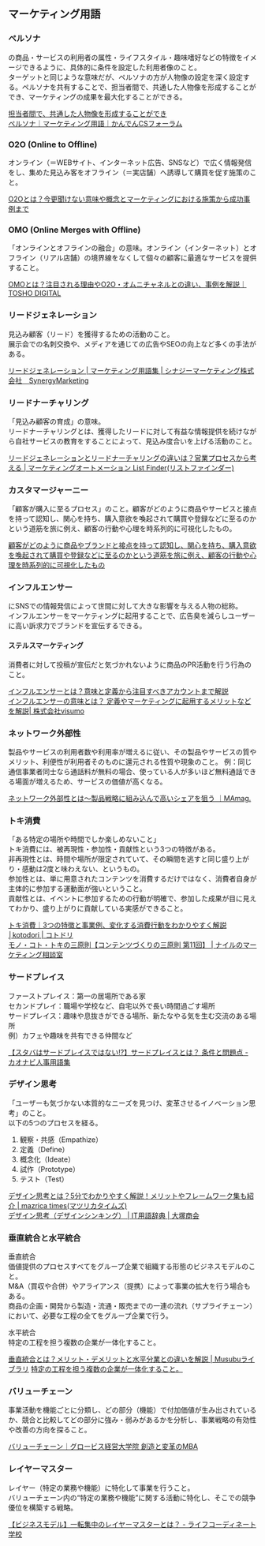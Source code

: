 ## マーケティング用語

### ペルソナ
の商品・サービスの利用者の属性・ライフスタイル・趣味嗜好などの特徴をイメージできるように、具体的に条件を設定した利用者像のこと。  
ターゲットと同じような意味だが、ペルソナの方が人物像の設定を深く設定する。ペルソナを共有することで、担当者間で、共通した人物像を形成することができ、マーケティングの成果を最大化することができる。

[担当者間で、共通した人物像を形成することができ](https://ferret-plus.com/8116?page=2)  
[ペルソナ｜マーケティング用語｜かんでんCSフォーラム](https://www.kcsf.co.jp/marketing/persona.html)

### O2O (Online to Offline)
オンライン（＝WEBサイト、インターネット広告、SNSなど）で広く情報発信をし、集めた見込み客をオフライン（＝実店舗）へ誘導して購買を促す施策のこと。

[O2Oとは？今更聞けない意味や概念とマーケティングにおける施策から成功事例まで](https://www.makeshop.jp/main/know-how/knowledge/o2o.html)

### OMO (Online Merges with Offline)
「オンラインとオフラインの融合」の意味。オンライン（インターネット）とオフライン（リアル店舗）の境界線をなくして個々の顧客に最適なサービスを提供すること。

[OMOとは？注目される理由やO2O・オムニチャネルとの違い、事例を解説｜TOSHO DIGITAL](https://digital.tosho.co.jp/column/ec/3171)

### リードジェネレーション
見込み顧客（リード）を獲得するための活動のこと。  
展示会での名刺交換や、メディアを通じての広告やSEOの向上など多くの手法がある。

[リードジェネレーション \| マーケティング用語集 \| シナジーマーケティング株式会社　SynergyMarketing](https://www.synergy-marketing.co.jp/glossary/lead-generation/)

### リードナーチャリング
「見込み顧客の育成」の意味。  
リードナーチャリングとは、獲得したリードに対して有益な情報提供を続けながら自社サービスの教育をすることによって、見込み度合いを上げる活動のこと。

[リードジェネレーションとリードナーチャリングの違いは？営業プロセスから考える \| マーケティングオートメーション List Finder\(リストファインダー\)](https://promote.list-finder.jp/article/leadnurturing/generation-difference/)

### カスタマージャーニー
「顧客が購入に至るプロセス」のこと。顧客がどのように商品やサービスと接点を持って認知し、関心を持ち、購入意欲を喚起されて購買や登録などに至るのかという道筋を旅に例え、顧客の行動や心理を時系列的に可視化したもの。

[顧客がどのように商品やブランドと接点を持って認知し、関心を持ち、購入意欲を喚起されて購買や登録などに至るのかという道筋を旅に例え、顧客の行動や心理を時系列的に可視化したもの](https://liskul.com/customer-journey-1697)

### インフルエンサー
にSNSでの情報発信によって世間に対して大きな影響を与える人物の総称。  
インフルエンサーをマーケティングに起用することで、広告臭を減らしユーザーに高い訴求力でブランドを宣伝するできる。

#### ステルスマーケティング
消費者に対して投稿が宣伝だと気づかれないように商品のPR活動を行う行為のこと。

[インフルエンサーとは？意味と定義から注目すべきアカウントまで解説](https://find-model.jp/insta-lab/about-influencer/)  
[インフルエンサーの意味とは？ 定義やマーケティングに起用するメリットなどを解説\| 株式会社visumo](https://visumo.asia/articles/detail/influencer-marketing)

### ネットワーク外部性
製品やサービスの利用者数や利用率が増えるに従い、その製品やサービスの質やメリット、利便性が利用者そのものに還元される性質や現象のこと。
例：同じ通信事業者同士なら通話料が無料の場合、使っている人が多いほど無料通話できる場面が増えるため、サービスの価値が高くなる。

[ネットワーク外部性とは〜製品戦略に組み込んで高いシェアを狙う ｜MAmag\.](https://blog.kairosmarketing.net/marketing-strategy/what-is-network-externality/)

### トキ消費
「ある特定の場所や時間でしか楽しめないこと」  
トキ消費には、被再現性・参加性・貢献性という3つの特徴がある。  
非再現性とは、時間や場所が限定されていて、その瞬間を逃すと同じ盛り上がり・感動は2度と味わえない、というもの。  
参加性とは、単に用意されたコンテンツを消費するだけではなく、消費者自身が主体的に参加する運動面が強いということ。  
貢献性とは、イベントに参加するための行動が明確で、参加した成果が目に見えてわかり、盛り上がりに貢献している実感ができること。

[トキ消費｜3つの特徴と事業例、変化する消費行動をわかりやすく解説│kotodori \| コトドリ](https://kotodori.jp/strategy/toki-consumption-2/)  
[モノ・コト・トキの三原則【コンテンツづくりの三原則 第11回】 \| ナイルのマーケティング相談室](https://www.seohacks.net/blog/3747/)

### サードプレイス
ファーストプレイス：第一の居場所である家  
セカンドプレイ：職場や学校など、自宅以外で長い時間過ごす場所  
サードプレイス：趣味や息抜きができる場所、新たなやる気を生む交流のある場所  
例）カフェや趣味を共有できる仲間など

[【スタバはサードプレイスではない\!?】サードプレイスとは？ 条件と問題点 \- カオナビ人事用語集](https://www.kaonavi.jp/dictionary/third-place/)

### デザイン思考
「ユーザーも気づかない本質的なニーズを見つけ、変革させるイノベーション思考」のこと。  
以下の5つのプロセスを経る。
1. 観察・共感（Empathize）
2. 定義（Define）
3. 概念化（Ideate）
4. 試作（Prototype）
5. テスト（Test）

[デザイン思考とは？5分でわかりやすく解説！メリットやフレームワーク集も紹介 \| mazrica times\(マツリカタイムズ\)](https://times.mazrica.com/column/what-is-design-thinking/)  
[デザイン思考（デザインシンキング） \| IT用語辞典 \| 大塚商会](https://www.otsuka-shokai.co.jp/words/design-thinking.html)

### 垂直統合と水平統合
垂直統合  
価値提供のプロセスすべてをグループ企業で組織する形態のビジネスモデルのこと。  
M&A（買収や合併）やアライアンス（提携）によって事業の拡大を行う場合もある。  
商品の企画・開発から製造・流通・販売までの一連の流れ（サプライチェーン）において、必要な工程の全てをグループ企業で行う。

水平統合  
特定の工程を担う複数の企業が一体化すること。

[垂直統合とは？メリット・デメリットと水平分業との違いを解説 \| Musubuライブラリ](https://library.musubu.in/articles/19836)
[特定の工程を担う複数の企業が一体化すること。](https://www.nri.com/jp/knowledge/glossary/lst/sa/suicyoku_suihei)

### バリューチェーン
事業活動を機能ごとに分類し、どの部分（機能）で付加価値が生み出されているか、競合と比較してどの部分に強み・弱みがあるかを分析し、事業戦略の有効性や改善の方向を探ること。

[バリューチェーン｜グロービス経営大学院 創造と変革のMBA](https://mba.globis.ac.jp/about_mba/glossary/detail-11918.html)

### レイヤーマスター
レイヤー（特定の業務や機能）に特化して事業を行うこと。  
バリューチェーン内の“特定の業務や機能”に関する活動に特化し、そこでの競争優位を構築する戦略。

[【ビジネスモデル】一転集中のレイヤーマスターとは？ \- ライフコーディネート学校](https://lifecoordinate.com/career/445/)  
